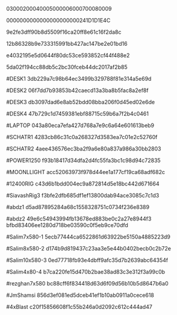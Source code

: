 03000200040005000006000700080009

0000000000000000000000241D1D1E4C

9e2fe3dff90b8d5509f16ca20ff8e61c16f2da8c

12b86328b9e733315991bb427ac147be2e01bd16

e4032195e5d0644f80dc53ce593852cf44f488e2

5da02f194cc88db5c2bc30fceb44dc2017af2b85

#DESK1
3db229a7c98b64ec3499b329788f81e314a5e69d

#DESK2
06f7dd7b93853b42caecd13a3ba8b5fac8a2ef8f

#DESK3
db3097dad6e8ab52bdd08bba206f0d45ed02e6de

#DESK4
47b729c1d7459381ebf88715c59b6a7f2b4c0461

#LAPTOP
043a80eca7efa427d768a7e9c6a64e601613beb9

#SCHATR1
4283cb86c31c0a268327d3583ea7c01e2c52760f

#SCHATR2
4aee436576ec3ba2f9a6e80a837a986a30bb2803

#POWER1250
f93b18417d34dfa2d4fc55fa3bc1c98d94c72835

#MOONLLIGHT
acc52063973f978d44ee1a177cf19ca68adf682c

#12400RIG
c43d6b1bdd004ec9a872814d5e18bc442d671664

#SiavashRig3
f3bfe2dfb685df1ef13800dab94ace3085c7c1d3

#abdz1
d5ad87895284a68c1558328751c0734f236e8389

#abdz2
49e6c54943994fb13678ed883be0c2a27e8944f3
bfbd83406ee1280d718be03590c0f5eb9ce70dfd

#Salim7x580-1
5ecb77444ca6522861d63922be5150a4885223d9

#Salim8x580-2
d174b9d819437c23aa3e5e44b0402becb0c2b72e

#Salim10x580-3
0ed77718fb93e4dbff9afc35d7b2639abc64354f

#Salim4x80-4
b7ca220fe15d470b2bae38ad83c3e312f3a99c0b

#rezghan7x580
bc88cff6f834418d63d6f09d56b10b5d8647b6a0

#JmShamsi
856d3ef081ed5dceb41ef1b10ab0911a0cece618

#4xBlast
c20f15856608f1c55b246a0d2092c612c444ad47
